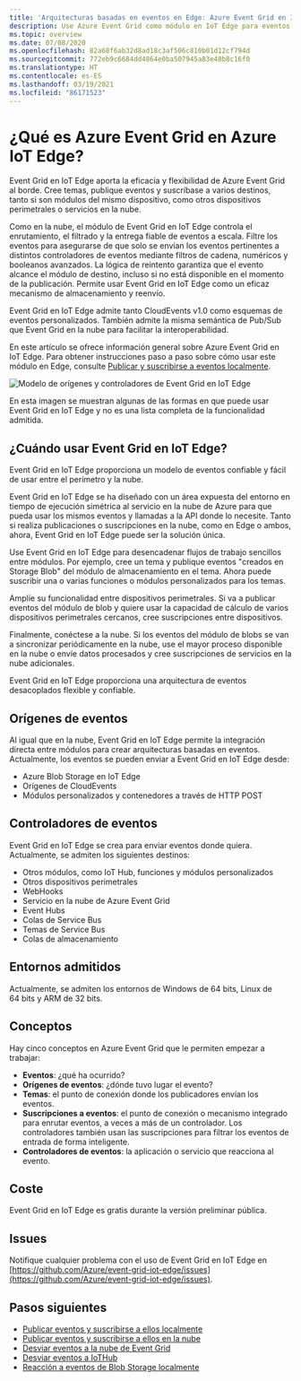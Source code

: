 ```yaml
---
title: 'Arquitecturas basadas en eventos en Edge: Azure Event Grid en IoT Edge'
description: Use Azure Event Grid como módulo en IoT Edge para eventos reenviados entre módulos, dispositivos perimetrales y la nube.
ms.topic: overview
ms.date: 07/08/2020
ms.openlocfilehash: 82a68f6ab32d8ad18c3af506c810b01d12cf794d
ms.sourcegitcommit: 772eb9c6684dd4864e0ba507945a83e48b8c16f0
ms.translationtype: HT
ms.contentlocale: es-ES
ms.lasthandoff: 03/19/2021
ms.locfileid: "86171523"
---
```

# <a name="what-is-azure-event-grid-on-azure-iot-edge"></a>¿Qué es Azure Event Grid en Azure IoT Edge?
Event Grid en IoT Edge aporta la eficacia y flexibilidad de Azure Event Grid al borde. Cree temas, publique eventos y suscríbase a varios destinos, tanto si son módulos del mismo dispositivo, como otros dispositivos perimetrales o servicios en la nube.

Como en la nube, el módulo de Event Grid en IoT Edge controla el enrutamiento, el filtrado y la entrega fiable de eventos a escala. Filtre los eventos para asegurarse de que solo se envían los eventos pertinentes a distintos controladores de eventos mediante filtros de cadena, numéricos y booleanos avanzados. La lógica de reintento garantiza que el evento alcance el módulo de destino, incluso si no está disponible en el momento de la publicación. Permite usar Event Grid en IoT Edge como un eficaz mecanismo de almacenamiento y reenvío.

Event Grid en IoT Edge admite tanto CloudEvents v1.0 como esquemas de eventos personalizados. También admite la misma semántica de Pub/Sub que Event Grid en la nube para facilitar la interoperabilidad.

En este artículo se ofrece información general sobre Azure Event Grid en IoT Edge. Para obtener instrucciones paso a paso sobre cómo usar este módulo en Edge, consulte [Publicar y suscribirse a eventos localmente](pub-sub-events-webhook-local.md). 

![Modelo de orígenes y controladores de Event Grid en IoT Edge](../media/edge-overview/functional-model.png)

En esta imagen se muestran algunas de las formas en que puede usar Event Grid en IoT Edge y no es una lista completa de la funcionalidad admitida.

## <a name="when-to-use-event-grid-on-iot-edge"></a>¿Cuándo usar Event Grid en IoT Edge?

Event Grid en IoT Edge proporciona un modelo de eventos confiable y fácil de usar entre el perímetro y la nube.

Event Grid en IoT Edge se ha diseñado con un área expuesta del entorno en tiempo de ejecución simétrica al servicio en la nube de Azure para que pueda usar los mismos eventos y llamadas a la API donde lo necesite. Tanto si realiza publicaciones o suscripciones en la nube, como en Edge o ambos, ahora, Event Grid en IoT Edge puede ser la solución única.

Use Event Grid en IoT Edge para desencadenar flujos de trabajo sencillos entre módulos. Por ejemplo, cree un tema y publique eventos "creados en Storage Blob" del módulo de almacenamiento en el tema. Ahora puede suscribir una o varias funciones o módulos personalizados para los temas.

Amplíe su funcionalidad entre dispositivos perimetrales. Si va a publicar eventos del módulo de blob y quiere usar la capacidad de cálculo de varios dispositivos perimetrales cercanos, cree suscripciones entre dispositivos.

Finalmente, conéctese a la nube. Si los eventos del módulo de blobs se van a sincronizar periódicamente en la nube, use el mayor proceso disponible en la nube o envíe datos procesados y cree suscripciones de servicios en la nube adicionales.

Event Grid en IoT Edge proporciona una arquitectura de eventos desacoplados flexible y confiable.

## <a name="event-sources"></a>Orígenes de eventos

Al igual que en la nube, Event Grid en IoT Edge permite la integración directa entre módulos para crear arquitecturas basadas en eventos. Actualmente, los eventos se pueden enviar a Event Grid en IoT Edge desde:

* Azure Blob Storage en IoT Edge
* Orígenes de CloudEvents
* Módulos personalizados y contenedores a través de HTTP POST

## <a name="event-handlers"></a>Controladores de eventos

Event Grid en IoT Edge se crea para enviar eventos donde quiera. Actualmente, se admiten los siguientes destinos:

* Otros módulos, como IoT Hub, funciones y módulos personalizados
* Otros dispositivos perimetrales
* WebHooks
* Servicio en la nube de Azure Event Grid
* Event Hubs
* Colas de Service Bus
* Temas de Service Bus
* Colas de almacenamiento

## <a name="supported-environments"></a>Entornos admitidos
Actualmente, se admiten los entornos de Windows de 64 bits, Linux de 64 bits y ARM de 32 bits.

## <a name="concepts"></a>Conceptos

Hay cinco conceptos en Azure Event Grid que le permiten empezar a trabajar:

* **Eventos**: ¿qué ha ocurrido?
* **Orígenes de eventos**: ¿dónde tuvo lugar el evento?
* **Temas**: el punto de conexión donde los publicadores envían los eventos.
* **Suscripciones a eventos**: el punto de conexión o mecanismo integrado para enrutar eventos, a veces a más de un controlador. Los controladores también usan las suscripciones para filtrar los eventos de entrada de forma inteligente.
* **Controladores de eventos**: la aplicación o servicio que reacciona al evento.

## <a name="cost"></a>Coste

Event Grid en IoT Edge es gratis durante la versión preliminar pública.

## <a name="issues"></a>Issues
Notifique cualquier problema con el uso de Event Grid en IoT Edge en [https://github.com/Azure/event-grid-iot-edge/issues](https://github.com/Azure/event-grid-iot-edge/issues).

## <a name="next-steps"></a>Pasos siguientes

* [Publicar eventos y suscribirse a ellos localmente](pub-sub-events-webhook-local.md)
* [Publicar eventos y suscribirse a ellos en la nube](pub-sub-events-webhook-cloud.md)
* [Desviar eventos a la nube de Event Grid](forward-events-event-grid-cloud.md)
* [Desviar eventos a IoTHub](forward-events-iothub.md)
* [Reacción a eventos de Blob Storage localmente](react-blob-storage-events-locally.md)